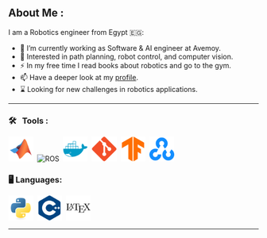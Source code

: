 

<!-- <p align="center"><a href="https://www.linkedin.com/in/kakbar"><img src="https://img.shields.io/badge/LinkedIn-blue?style=for-the-badge&logo=linkedin&logoColor=white" alt="LinkedIn Badge"></a>


<p align="center"><img src="https://komarev.com/ghpvc/?username=kakbar&style=flat-square&color=blue" alt=""></p>

<h1 align="center">hey there <img src="https://media.giphy.com/media/hvRJCLFzcasrR4ia7z/giphy.gif" width="40"></h1> -->



## About Me :

I am a Robotics engineer from Egypt :egypt::

- 🔭 I’m currently working as Software & AI engineer at Avemoy.
- 🌱 Interested in path planning, robot control, and computer vision.
- ⚡ In my free time I read books about robotics and go to the gym.
- 📫 Have a deeper look at my [profile](https://ahmed-mohsen-7.github.io/).
- :hourglass: Looking for new challenges in robotics applications.
---

### 🛠 &nbsp; Tools :

<p>
<img src="https://github.com/devicons/devicon/blob/master/icons/matlab/matlab-original.svg"  alt="Matlab" width="50" height="50"/>&nbsp;
<img src="https://upload.wikimedia.org/wikipedia/commons/b/bb/Ros_logo.svg"  alt="ROS" width="50" height="50"/>&nbsp;
<img src="https://github.com/devicons/devicon/blob/master/icons/docker/docker-plain.svg"  alt="Docker" width="50" height="50"/>&nbsp;
<img src="https://github.com/devicons/devicon/blob/master/icons/git/git-plain.svg"  alt="Git" width="50" height="50"/>&nbsp;
<img src="https://github.com/devicons/devicon/blob/master/icons/tensorflow/tensorflow-original.svg"  alt="Tensorflow" width="50" height="50"/>&nbsp;
<img src="https://github.com/devicons/devicon/blob/master/icons/opencv/opencv-plain.svg"  alt="Opencv" width="50" height="50"/>&nbsp;

</p>


### :desktop_computer: Languages:
<p>
<img src="https://github.com/devicons/devicon/blob/master/icons/python/python-original.svg"  alt="Python" width="50" height="50"/>&nbsp;
<img src="https://github.com/devicons/devicon/blob/master/icons/cplusplus/cplusplus-plain.svg"  alt="Cpp" width="50" height="50"/>&nbsp;
<img src="https://github.com/devicons/devicon/blob/master/icons/latex/latex-original.svg"  alt="Latex" width="50" height="50"/>&nbsp;

</p>

<!-- <img src="https://github.com/devicons/devicon/blob/master/icons/materialui/materialui-original.svg" title="Material UI" alt="Material UI" width="40" height="40"/>&nbsp;
<img src="https://github.com/devicons/devicon/blob/master/icons/flutter/flutter-original.svg" title="Flutter" alt="Flutter" width="40" height="40"/>&nbsp;
<img src="https://github.com/devicons/devicon/blob/master/icons/redux/redux-original.svg" title="Redux" alt="Redux " width="40" height="40"/>&nbsp;
<img src="https://github.com/devicons/devicon/blob/master/icons/css3/css3-plain-wordmark.svg"  title="CSS3" alt="CSS" width="40" height="40"/>&nbsp;
<img src="https://github.com/devicons/devicon/blob/master/icons/html5/html5-original.svg" title="HTML5" alt="HTML" width="40" height="40"/>&nbsp;
<img src="https://github.com/devicons/devicon/blob/master/icons/javascript/javascript-original.svg" title="JavaScript" alt="JavaScript" width="40" height="40"/>&nbsp;
<img src="https://github.com/devicons/devicon/blob/master/icons/firebase/firebase-plain-wordmark.svg" title="Firebase" alt="Firebase" width="40" height="40"/>&nbsp;
<img src="https://github.com/devicons/devicon/blob/master/icons/gatsby/gatsby-original.svg" title="Gatsby"  alt="Gatsby" width="40" height="40"/>&nbsp;
<img src="https://github.com/devicons/devicon/blob/master/icons/mysql/mysql-original-wordmark.svg" title="MySQL"  alt="MySQL" width="40" height="40"/>&nbsp;
<img src="https://github.com/devicons/devicon/blob/master/icons/nodejs/nodejs-original-wordmark.svg" title="NodeJS" alt="NodeJS" width="40" height="40"/>&nbsp;
<img src="https://github.com/devicons/devicon/blob/master/icons/amazonwebservices/amazonwebservices-plain-wordmark.svg" title="AWS" alt="AWS" width="40" height="40"/>&nbsp;
<img src="https://www.vectorlogo.zone/logos/getpostman/getpostman-icon.svg" title="Postman"  alt="Postman" width="40" height="40"/>&nbsp;
<img src="https://github.com/devicons/devicon/blob/master/icons/git/git-original-wordmark.svg" title="Git" **alt="Git" width="40" height="40"/>&nbsp; -->


---



